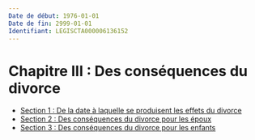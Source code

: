 ```yaml
---
Date de début: 1976-01-01
Date de fin: 2999-01-01
Identifiant: LEGISCTA000006136152
---
```


<h1>Chapitre III : Des conséquences du divorce</h1>

- [Section 1 : De la date à laquelle se produisent les effets du divorce](section_1/README.md)
- [Section 2 : Des conséquences du divorce pour les époux](section_2/README.md)
- [Section 3 : Des conséquences du divorce pour les enfants](section_3/README.md)
